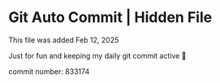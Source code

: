 # Git Auto Commit | Hidden File

This file was added Feb 12, 2025

Just for fun and keeping my daily git commit active 🤪

commit number: 833174
